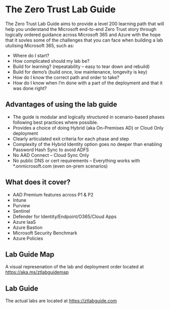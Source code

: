 # The Zero Trust Lab Guide

The Zero Trust Lab Guide aims to provide a level 200 learning path that will help you understand the Microsoft end-to-end Zero Trust story through logically ordered guidance across Microsoft 365 and Azure with the hope that it sovles some of the challenges that you can face when building a lab utulising Microsoft 365, such as:

- Where do I start?
- How complicated should my lab be?
- Build for learning? (repeatability – easy to tear down and rebuild)
- Build for demo’s (build once, low maintenance, longevity is key)
- How do I know the correct path and order to take?
- How do I know when I’m done with a part of the deployment and that it was done right?

## Advantages of using the lab guide

- The guide is modular and logically structured in scenario-based phases following best practices where possible.
- Provides a choice of doing Hybrid (aka On-Premises AD) or Cloud Only deployment
- Clearly articulated exit criteria for each phase and step
- Complexity of the Hybrid Identity option goes no deeper than enabling Password Hash Sync to avoid ADFS
- No AAD Connect – Cloud Sync Only
- No public DNS or cert requirements – Everything works with *.onmicrosoft.com (even on-prem scenarios)

## What does it cover?

- AAD Premium features across P1 & P2
- Intune
- Purview
- Sentinel
- Defender for Identity/Endpoint/O365/Cloud Apps
- Azure IaaS
- Azure Bastion
- Microsoft Security Benchmark
- Azure Policies

## Lab Guide Map

A visual represenation of the lab and deployment order located at https://aka.ms/ztlabguidemap

## Lab Guide 

The actual labs are located at https://ztlabguide.com 
